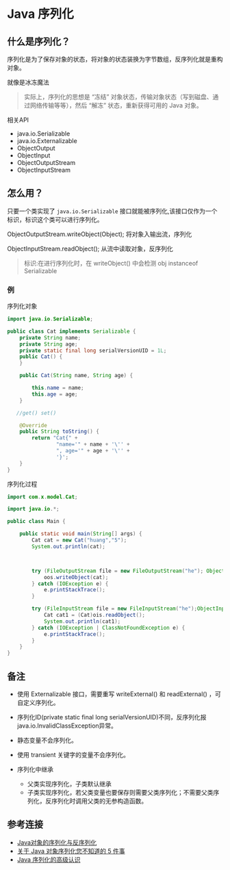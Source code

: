 # Java 序列化
## 什么是序列化？

序列化是为了保存对象的状态，将对象的状态装换为字节数组，反序列化就是重构对象。

就像是冰冻魔法

> 实际上，序列化的思想是 “冻结” 对象状态，传输对象状态（写到磁盘、通过网络传输等等），然后 “解冻” 状态，重新获得可用的 Java 对象。

相关API

- java.io.Serializable
- java.io.Externalizable
- ObjectOutput
- ObjectInput
- ObjectOutputStream
- ObjectInputStream


## 怎么用？

只要一个类实现了 `java.io.Serializable` 接口就能被序列化,该接口仅作为一个标识，标识这个类可以进行序列化。

ObjectOutputStream.writeObject(Object); 将对象入输出流，序列化

ObjectInputStream.readObject(); 从流中读取对象，反序列化

> 标识:在进行序列化时，在 writeObject() 中会检测 obj instanceof Serializable

### 例

序列化对象

```java
import java.io.Serializable;

public class Cat implements Serializable {
    private String name;
    private String age;
    private static final long serialVersionUID = 1L;
    public Cat() {
    }

    public Cat(String name, String age) {

        this.name = name;
        this.age = age;
    }

   //get() set()

    @Override
    public String toString() {
        return "Cat{" +
                "name='" + name + '\'' +
                ", age='" + age + '\'' +
                '}';
    }
}

```

序列化过程

```java
import com.x.model.Cat;

import java.io.*;

public class Main {

    public static void main(String[] args) {
        Cat cat = new Cat("huang","5");
        System.out.println(cat);



        try (FileOutputStream file = new FileOutputStream("he"); ObjectOutputStream oos =  new ObjectOutputStream(file);){
            oos.writeObject(cat);
        } catch (IOException e) {
            e.printStackTrace();
        }

        try (FileInputStream file = new FileInputStream("he");ObjectInputStream ois = new ObjectInputStream(file)) {
            Cat cat1 = (Cat)ois.readObject();
            System.out.println(cat1);
        } catch (IOException | ClassNotFoundException e) {
            e.printStackTrace();
        }
    }
}
```

## 备注

- 使用 Externalizable 接口，需要重写 writeExternal() 和 readExternal() ，可自定义序列化。

- 序列化ID(private static final long serialVersionUID)不同，反序列化报java.io.InvalidClassException异常。

- 静态变量不会序列化。

- 使用 transient 关键字的变量不会序列化。

- 序列化中继承

    - 父类实现序列化，子类默认继承
    - 子类实现序列化，若父类变量也要保存则需要父类序列化；不需要父类序列化，反序列化时调用父类的无参构造函数。

## 参考连接

- [Java对象的序列化与反序列化](http://www.hollischuang.com/archives/1150)
- [关于 Java 对象序列化您不知道的 5 件事](https://www.ibm.com/developerworks/cn/java/j-5things1/)
- [Java 序列化的高级认识](https://www.ibm.com/developerworks/cn/java/j-lo-serial/)
